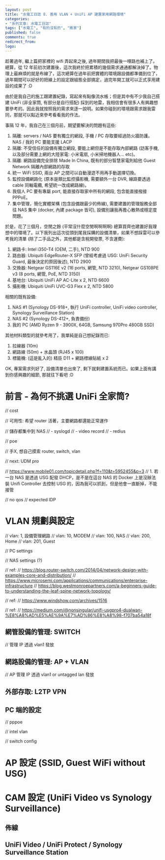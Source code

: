 ```yaml
---
layout: post
title: "水電工日誌 8. 善用 VLAN + UniFi AP 建置家用網路環境"
categories:
- "系列文章: 水電工日誌"
tags: ["水電工", "有的沒有的", "敗家"]
published: false
comments: true
redirect_from:
logo: 
---
```


趁著過年, 繼上篇把家裡的 wifi 弄起來之後, 過年期間我把最後一哩路也補上了。總算，從 12 年前初次建置後，這次我終於把累積的幾個需求通通都解決掉了。物理上最麻煩的就是布線了，這次總算在過年前把實體的環境跟設備都準備到位了，過年期間可以好好的把線上的設定跟組態全部搞定，過完年開工就可以正式享用建設的成果了 :D

由於是我自己的施工跟建置紀錄，寫起來有點像流水帳；但是其中有不少我自己搭建 UniFi (非全家筒, 有部分是自行搭配) 採到的地雷，我相信會有很多人有興趣想要參考的。因此我就按照我的需求來逐一說明。如果你碰到的環境跟需求跟我雷同，那就可以點近來參考看看我的作法。

事隔 12 年，我自己在三個月前，期望要解決的問題有這些:

1. 隔離: servers / NAS 要有獨立的網段, 手機 / PC 存取要經過防火牆防護。NAS / 我的 PC 要能支援 LACP
1. 隔離: 不受信任的設備有獨立網段, 要能上網但是不能存取內部網路 (訪客手機, 以及部分需要上網的大陸家電: 小米電扇, 小米掃地機器人... etc)。
1. 隔離: 網路設備完全排除 Made In China, 既有的部分智慧家電則給他 Guest Network 隔離內部網路的存取
1. 統一 WiFi SSID, 兩台 AP 之間可以自動漫遊不用再手動選擇切換。
1. 監控設備網路化 (原本是類比監控攝影機, 需要額外一台 DVR, 線路要透過 cable 同軸電纜, 希望統一改成網路線)。
1. 我個人 PC 要有專屬 port, 能直接存取家中所有的網段, 包含能直接撥接 PPPoE。
1. 集中管理，簡化實體架構 (包含設備跟最少的佈線), 需要建置的管理服務全部往 NAS 集中 (docker, 內建 package 皆可), 設備別讓我再擔心散熱或穩定度問題。

於是，花了三個月，空閒之餘 (平常沒什麼空閒啊啊啊啊) 總算買齊也建置好我理想中的環境了。以下我列出這次從頭到尾我採購的設備清單，如果不想踩雷可以參考我的清單 (除了二手品之外，其他都是含稅開發票, 不含運費):

1. 網路卡: Intel i350-T4 (OEM, 二手), NTD 900
1. 路由器: Ubiquiti EdgeRouter-X SFP (曾經考慮過 USG: UniFi Security Guard, 最後決定的原因後述), NTD 2900
1. 交換器: Netgear GS116E v2 (16 ports, 網管, NTD 3210), Netgear GS108PE v3 (8 ports, 網管, PoE, NTD 3150)
1. 基地台: Ubiquiti UniFi AP AC-Lite x 2, NTD 6600
1. 攝影機: Ubiquiti UniFi UVC-G3 Flex x 2, NTD 5800

相關的既有設備:

1. NAS #1 (Synology DS-918+, 執行 UniFi controller, UniFi video controller, Synology Surveillance Station)
1. NAS #2 (Synology DS-412+, 負責備份)
1. 我的 PC (AMD Ryzen 9 - 3900X, 64GB, Samsung 970Pro 480GB SSD)

其他材料類型的就參考用了，我單純是自己想紀錄而已:

1. 拉線器 (10m)
1. 網路線 (50m) + 水晶頭 (RJ45 x 100)
1. 標籤機: (這是亂入的) 精臣 D11 + 網路標線貼紙 x 2

OK, 專案需求列好了, 設備清單也出來了, 剩下就剩建置系統而已。如果上面有講到你感興趣的細節, 那就往下看吧 :D


<!--more-->

# 前言 - 為何不挑選 UniFi 全家筒?

// cost

// 可用性: 希望 router 活著，主要網路都還能正常運作

// 儲存都集中到 NAS
// - syslogd
// - video record
// - redius

// poe

// 手X, 想自己摸索 router, switch, vlan

// next: UDM pro

// https://www.mobile01.com/topicdetail.php?f=110&t=5952455&p=3
// 1. 若一台 NAS 是透過 USG 配發 DHCP，是不是在這台 NAS 的 Docker 上是沒辦法裝 Unifi Controller 去控制 USG 的，因為我可以抓到，但是他會一直斷掉，不能接管

// no qos
// expected IDP

# VLAN 規劃與設定

// vlan: 1,  設備管理網路
// vlan: 10, MODEM
// vlan: 100, NAS
// vlan: 200, Home
// vlan: 201, Guest

// PC settings

// NAS settings (?)




// ref:
// https://blog.router-switch.com/2014/04/network-design-with-examples-core-and-distribution/
// https://www.microsemi.com/applications/communications/enterprise-infrastructure
// https://blog.westmonroepartners.com/a-beginners-guide-to-understanding-the-leaf-spine-network-topology/






// ref:
// https://www.windshow.com/archives/1516

// ref:
// https://medium.com/@nonsingular/unifi-usgpro4-dualwan-%E8%A8%AD%E5%AE%9A%E7%AD%86%E8%A8%98-f707ba54a18f

## 網管設備的管理: SWITCH

// 管理 IP 透過 vlan1 發放

## 網路設備的管理: AP + VLAN

// AP 管理 IP 透過 vlan1 or untagged lan 發放

## 外部存取: L2TP VPN

## PC 端的設定

// pppoe

// intel vlan

// switch config




# AP 設定 (SSID, Guest WiFi without USG)

# CAM 設定 (UniFi Video vs Synology Surveillance)

## 佈線

## UniFi Video / UniFi Protect / Synology Surveillance Station